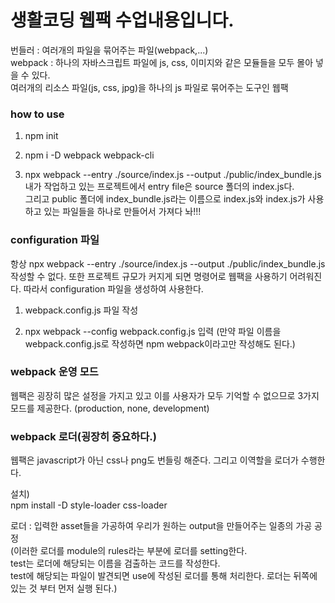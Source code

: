 생활코딩 웹팩 수업내용입니다.
======================================

번들러 : 여러개의 파일을 묶어주는 파일(webpack,...)         
webpack : 하나의 자바스크립트 파일에 js, css, 이미지와 같은 모듈들을 모두 몰아 넣을 수 있다.             
여러개의 리소스 파일(js, css, jpg)을 하나의 js 파일로 묶어주는 도구인 웹팩         


### how to use

1. npm init
     
2. npm i -D webpack webpack-cli
       
3. npx webpack --entry ./source/index.js --output ./public/index_bundle.js                
내가 작업하고 있는 프로젝트에서 entry file은 source 폴더의 index.js다.           
그리고 public 폴더에 index_bundle.js라는 이름으로 index.js와 index.js가 사용하고 있는 파일들을 하나로 만들어서 가져다 놔!!!           
           
### configuration 파일
항상 npx webpack --entry ./source/index.js --output ./public/index_bundle.js 작성할 수 없다. 또한 프로젝트 규모가 커지게 되면 명령어로 웹팩을 사용하기 어려워진다. 따라서 configuration 파일을 생성하여 사용한다.
        
1. webpack.config.js 파일 작성
      
2. npx webpack --config webpack.config.js 입력 (만약 파일 이름을 webpack.config.js로 작성하면 npm webpack이라고만 작성해도 된다.)         


### webpack 운영 모드
웹팩은 굉장히 많은 설정을 가지고 있고 이를 사용자가 모두 기억할 수 없으므로 3가지 모드를 제공한다. (production, none, development)        

### webpack 로더(굉장히 중요하다.)
웹팩은 javascript가 아닌 css나 png도 번들링 해준다. 그리고 이역할을 로더가 수행한다.        

설치)       
npm install -D style-loader css-loader       

로더 : 입력한 asset들을 가공하여 우리가 원하는 output을 만들어주는 일종의 가공 공정         
(이러한 로더를 module의 rules라는 부분에 로더를 setting한다.         
test는 로더에 해당되는 이름을 검출하는 코드를 작성한다.          
test에 해당되는 파일이 발견되면 use에 작성된 로더를 통해 처리한다. 로더는 뒤쪽에 있는 것 부터 먼저 실행 된다.)
